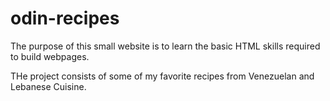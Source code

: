 # odin-recipes

The purpose of this small website is to learn the basic HTML skills required to build webpages.

THe project consists of some of my favorite recipes from Venezuelan and Lebanese Cuisine.
